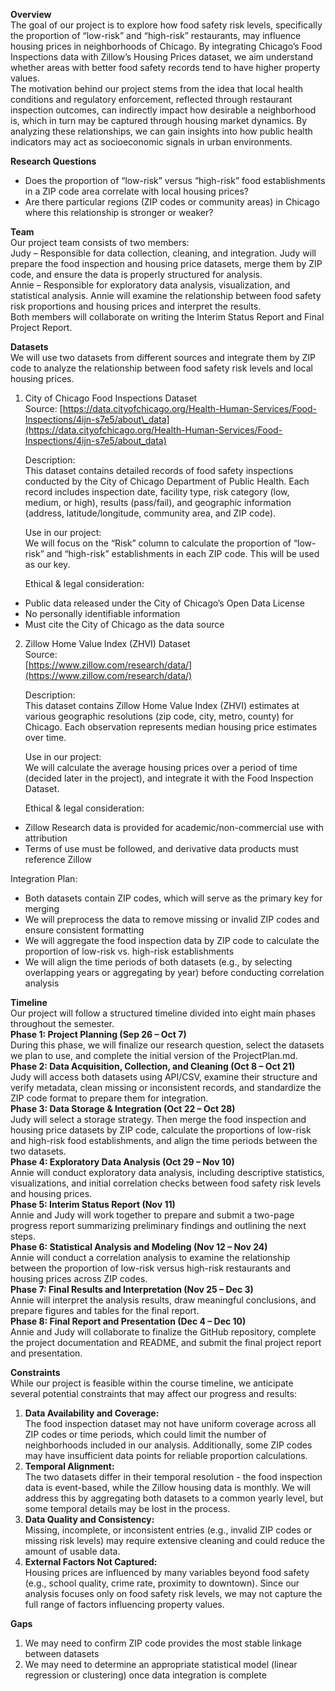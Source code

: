 **Overview**  
The goal of our project is to explore how food safety risk levels, specifically the proportion of “low-risk” and “high-risk” restaurants, may influence housing prices in neighborhoods of Chicago. By integrating Chicago’s Food Inspections data with Zillow’s Housing Prices dataset, we aim understand whether areas with better food safety records tend to have higher property values.   
The motivation behind our project stems from the idea that local health conditions and regulatory enforcement, reflected through restaurant inspection outcomes, can indirectly impact how desirable a neighborhood is, which in turn may be captured through housing market dynamics. By analyzing these relationships, we can gain insights into how public health indicators may act as socioeconomic signals in urban environments. 

**Research Questions**

* Does the proportion of “low-risk” versus “high-risk” food establishments in a ZIP code area correlate with local housing prices?  
* Are there particular regions (ZIP codes or community areas) in Chicago where this relationship is stronger or weaker?

**Team**  
Our project team consists of two members:  
Judy – Responsible for data collection, cleaning, and integration. Judy will prepare the food inspection and housing price datasets, merge them by ZIP code, and ensure the data is properly structured for analysis.  
Annie – Responsible for exploratory data analysis, visualization, and statistical analysis. Annie will examine the relationship between food safety risk proportions and housing prices and interpret the results.  
Both members will collaborate on writing the Interim Status Report and Final Project Report.

**Datasets**  
We will use two datasets from different sources and integrate them by ZIP code to analyze the relationship between food safety risk levels and local housing prices.

1. City of Chicago Food Inspections Dataset  
   Source: [https://data.cityofchicago.org/Health-Human-Services/Food-Inspections/4ijn-s7e5/about\_data](https://data.cityofchicago.org/Health-Human-Services/Food-Inspections/4ijn-s7e5/about_data)  
     
   Description:   
   This dataset contains detailed records of food safety inspections conducted by the City of Chicago Department of Public Health. Each record includes inspection date, facility type, risk category (low, medium, or high), results (pass/fail), and geographic information (address, latitude/longitude, community area, and ZIP code).   
     
   Use in our project:   
   We will focus on the “Risk” column to calculate the proportion of “low-risk” and “high-risk” establishments in each ZIP code. This will be used as our key.   
     
   Ethical & legal consideration:   
* Public data released under the City of Chicago’s Open Data License  
* No personally identifiable information  
* Must cite the City of Chicago as the data source  
    
    
2. Zillow Home Value Index (ZHVI) Dataset  
   Source:   
   [https://www.zillow.com/research/data/](https://www.zillow.com/research/data/)  
     
   Description:   
   This dataset contains Zillow Home Value Index (ZHVI) estimates at various geographic resolutions (zip code, city, metro, county) for Chicago. Each observation represents median housing price estimates over time.  
     
   Use in our project:   
   We will calculate the average housing prices over a period of time (decided later in the project), and integrate it with the Food Inspection Dataset.  
     
   Ethical & legal consideration:   
* Zillow Research data is provided for academic/non-commercial use with attribution  
* Terms of use must be followed, and derivative data products must reference Zillow

Integration Plan:

* Both datasets contain ZIP codes, which will serve as the primary key for merging   
* We will preprocess the data to remove missing or invalid ZIP codes and ensure consistent formatting  
* We will aggregate the food inspection data by ZIP code to calculate the proportion of low-risk vs. high-risk establishments  
* We will align the time periods of both datasets (e.g., by selecting overlapping years or aggregating by year) before conducting correlation analysis

**Timeline**  
Our project will follow a structured timeline divided into eight main phases throughout the semester.  
**Phase 1: Project Planning (Sep 26 – Oct 7\)**  
During this phase, we will finalize our research question, select the datasets we plan to use, and complete the initial version of the ProjectPlan.md.  
**Phase 2: Data Acquisition, Collection, and Cleaning (Oct 8 – Oct 21\)**  
Judy will access both datasets using API/CSV, examine their structure and verify metadata, clean missing or inconsistent records, and standardize the ZIP code format to prepare them for integration.  
**Phase 3: Data Storage & Integration (Oct 22 – Oct 28\)**  
Judy will select a storage strategy. Then merge the food inspection and housing price datasets by ZIP code, calculate the proportions of low-risk and high-risk food establishments, and align the time periods between the two datasets.  
**Phase 4: Exploratory Data Analysis (Oct 29 – Nov 10\)**  
Annie will conduct exploratory data analysis, including descriptive statistics, visualizations, and initial correlation checks between food safety risk levels and housing prices.  
**Phase 5: Interim Status Report (Nov 11\)**  
Annie and Judy will work together to prepare and submit a two-page progress report summarizing preliminary findings and outlining the next steps.  
**Phase 6: Statistical Analysis and Modeling (Nov 12 – Nov 24\)**  
Annie will conduct a correlation analysis to examine the relationship between the proportion of low-risk versus high-risk restaurants and housing prices across ZIP codes.  
**Phase 7: Final Results and Interpretation (Nov 25 – Dec 3\)**  
Annie will interpret the analysis results, draw meaningful conclusions, and prepare figures and tables for the final report.  
**Phase 8: Final Report and Presentation (Dec 4 – Dec 10\)**  
Annie and Judy will collaborate to finalize the GitHub repository, complete the project documentation and README, and submit the final project report and presentation.

**Constraints**  
While our project is feasible within the course timeline, we anticipate several potential constraints that may affect our progress and results:

1. **Data Availability and Coverage:**  
   The food inspection dataset may not have uniform coverage across all ZIP codes or time periods, which could limit the number of neighborhoods included in our analysis. Additionally, some ZIP codes may have insufficient data points for reliable proportion calculations.  
2. **Temporal Alignment:**  
   The two datasets differ in their temporal resolution \- the food inspection data is event-based, while the Zillow housing data is monthly. We will address this by aggregating both datasets to a common yearly level, but some temporal details may be lost in the process.  
3. **Data Quality and Consistency:**  
   Missing, incomplete, or inconsistent entries (e.g., invalid ZIP codes or missing risk levels) may require extensive cleaning and could reduce the amount of usable data.  
4. **External Factors Not Captured:**  
   Housing prices are influenced by many variables beyond food safety (e.g., school quality, crime rate, proximity to downtown). Since our analysis focuses only on food safety risk levels, we may not capture the full range of factors influencing property values.

**Gaps**

1. We may need to confirm ZIP code provides the most stable linkage between datasets  
2. We may need to determine an appropriate statistical model (linear regression or clustering) once data integration is complete

